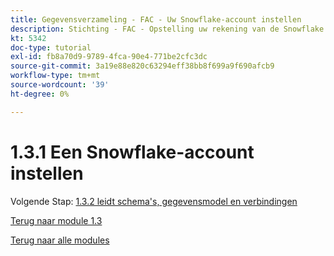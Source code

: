 ```yaml
---
title: Gegevensverzameling - FAC - Uw Snowflake-account instellen
description: Stichting - FAC - Opstelling uw rekening van de Snowflake
kt: 5342
doc-type: tutorial
exl-id: fb8a70d9-9789-4fca-90e4-771be2cfc3dc
source-git-commit: 3a19e88e820c63294eff38bb8f699a9f690afcb9
workflow-type: tm+mt
source-wordcount: '39'
ht-degree: 0%

---
```


# 1.3.1 Een Snowflake-account instellen

Volgende Stap: [ 1.3.2 leidt schema&#39;s, gegevensmodel en verbindingen ](./ex2.md)

[Terug naar module 1.3](./fac.md)

[Terug naar alle modules](../../../overview.md)
